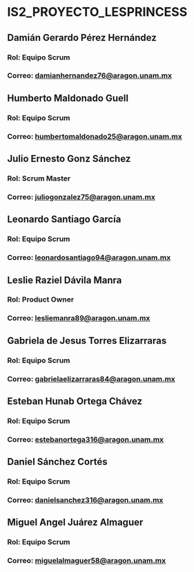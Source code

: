 # IS2_PROYECTO_LESPRINCESS 

## Damián Gerardo Pérez Hernández
### Rol: Equipo Scrum
### Correo: damianhernandez76@aragon.unam.mx
## Humberto Maldonado Guell
### Rol: Equipo Scrum
### Correo: humbertomaldonado25@aragon.unam.mx
## Julio Ernesto Gonz Sánchez
### Rol: Scrum Master
### Correo: juliogonzalez75@aragon.unam.mx
## Leonardo Santiago García
### Rol: Equipo Scrum
### Correo: leonardosantiago94@aragon.unam.mx
## Leslie Raziel Dávila Manra
### Rol: Product Owner
### Correo: lesliemanra89@aragon.unam.mx
## Gabriela de Jesus Torres Elizarraras
### Rol: Equipo Scrum
### Correo: gabrielaelizarraras84@aragon.unam.mx
## Esteban Hunab Ortega Chávez 
### Rol: Equipo Scrum
### Correo: estebanortega316@aragon.unam.mx
## Daniel Sánchez Cortés
### Rol: Equipo Scrum
### Correo: danielsanchez316@aragon.unam.mx
## Miguel Angel Juárez Almaguer
### Rol: Equipo Scrum
### Correo: miguelalmaguer58@aragon.unam.mx
